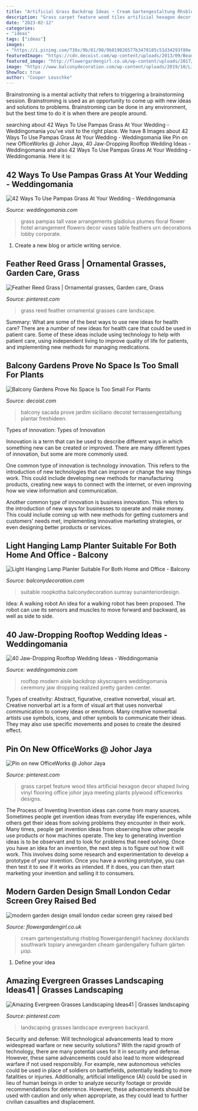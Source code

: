 ```yaml
---
title: "Artificial Grass Backdrop Ideas ~ Cream Gartengestaltung Rhsblog Flowergardengirl Hackney Docklands Southwark Topiary Anewgarden Cheam Gardengallery Fulham Gärten μαρ"
description: "Grass carpet feature wood tiles artificial hexagon decor shaped living vinyl flooring office johor jaya meeting plants plywood officeworks designs"
date: "2023-02-12"
categories:
- "ideas"
tags: ["ideas"]
images:
- "https://i.pinimg.com/736x/9b/81/98/9b819826577b3478185c51d34293f80e.jpg"
featuredImage: "https://cdn.decoist.com/wp-content/uploads/2013/09/Beautiful-plants-in-a-scenic-outdoor-space.jpg"
featured_image: "http://flowergardengirl.co.uk/wp-content/uploads/2017/09/modern-garden-design-small-london-cedar-screen-grey-raised-bed-artificial-grass-cream-paving-marylebone-768x1024.jpg"
image: "https://www.balconydecoration.com/wp-content/uploads/2019/10/Light-hanging-lamp-planter-32.jpg"
ShowToc: true
author: "Cooper Leuschke"
---
```



Brainstroming is a mental activity that refers to triggering a brainstorming session. Brainstroming is used as an opportunity to come up with new ideas and solutions to problems. Brainstroming can be done in any environment, but the best time to do it is when there are people around.

	

		
searching about 42 Ways To Use Pampas Grass At Your Wedding - Weddingomania you've visit to the right place. We have 8 Images about 42 Ways To Use Pampas Grass At Your Wedding - Weddingomania like Pin on new OfficeWorks @ Johor Jaya, 40 Jaw-Dropping Rooftop Wedding Ideas - Weddingomania and also 42 Ways To Use Pampas Grass At Your Wedding - Weddingomania. Here it is:
		
    
## 42 Ways To Use Pampas Grass At Your Wedding - Weddingomania

<img loading=lazy src="https://i.weddingomania.com/2017/01/38-plumes-of-pampas-grass-with-gladiolus-in-a-tall-vase.jpg" onerror="this.onerror=null;this.src='https://tse1.mm.bing.net/th?id=OIP.hhFQQ7KH_N1_jSEtKzbfuQHaJ4&amp;pid=15.1';" alt="42 Ways To Use Pampas Grass At Your Wedding - Weddingomania">

_Source: weddingomania.com_

>grass pampas tall vase arrangements gladiolus plumes floral flower hotel arrangement flowers decor vases table feathers urn decorations lobby corporate. 

	

1. Create a new blog or article writing service.

    
## Feather Reed Grass | Ornamental Grasses, Garden Care, Grass

<img loading=lazy src="https://i.pinimg.com/736x/b6/39/ad/b639ad47af1e45f722e34b65cc51e6a9--ornamental-grasses-landscaping-ideas.jpg" onerror="this.onerror=null;this.src='https://tse2.mm.bing.net/th?id=OIP.-I_KpYh94zX0uowVMStclgHaJ3&amp;pid=15.1';" alt="Feather Reed Grass | Ornamental grasses, Garden care, Grass">

_Source: pinterest.com_

>grass reed feather ornamental grasses care landscape. 

	

Summary: What are some of the best ways to use new ideas for health care?
There are a number of new ideas for health care that could be used in patient care. Some of these ideas include using technology to help with patient care, using independent living to improve quality of life for patients, and implementing new methods for managing medications.

    
## Balcony Gardens Prove No Space Is Too Small For Plants

<img loading=lazy src="https://cdn.decoist.com/wp-content/uploads/2013/09/Beautiful-plants-in-a-scenic-outdoor-space.jpg" onerror="this.onerror=null;this.src='https://tse2.mm.bing.net/th?id=OIP.m42n-BNk8I7AeFlo1yMr6wHaK_&amp;pid=15.1';" alt="Balcony Gardens Prove No Space Is Too Small For Plants">

_Source: decoist.com_

>balcony sacada prove jardim siciliano decoist terrassengestaltung plantar freshideen. 

	

Types of innovation:
Types of Innovation

Innovation is a term that can be used to describe different ways in which something new can be created or improved. There are many different types of innovation, but some are more commonly used.

One common type of innovation is technology innovation. This refers to the introduction of new technologies that can improve or change the way things work. This could include developing new methods for manufacturing products, creating new ways to connect with the internet, or even improving how we view information and communication.

Another common type of innovation is business innovation. This refers to the introduction of new ways for businesses to operate and make money. This could include coming up with new methods for getting customers and customers' needs met, implementing innovative marketing strategies, or even designing better products or services.

    
## Light Hanging Lamp Planter Suitable For Both Home And Office - Balcony

<img loading=lazy src="https://www.balconydecoration.com/wp-content/uploads/2019/10/Light-hanging-lamp-planter-32.jpg" onerror="this.onerror=null;this.src='https://tse4.mm.bing.net/th?id=OIP.XE-1awKPrSN6soc9pYrx5gHaJ4&amp;pid=15.1';" alt="Light Hanging Lamp Planter Suitable For Both Home and Office - Balcony">

_Source: balconydecoration.com_

>suitable roopkotha balconydecoration sumray sunainteriordesign. 

	

Idea: A walking robot
An idea for a walking robot has been proposed. The robot can use its sensors and muscles to move forward and backward, as well as side to side.

    
## 40 Jaw-Dropping Rooftop Wedding Ideas - Weddingomania

<img loading=lazy src="https://i.weddingomania.com/2016/10/06-modern-wedding-aisle-with-skyscrapers-in-the-backdrop.jpg" onerror="this.onerror=null;this.src='https://tse2.mm.bing.net/th?id=OIP.8XdAuRT5cBCzzN_XJvDAcQHaLF&amp;pid=15.1';" alt="40 Jaw-Dropping Rooftop Wedding Ideas - Weddingomania">

_Source: weddingomania.com_

>rooftop modern aisle backdrop skyscrapers weddingomania ceremony jaw dropping realized pretty garden center. 

	

Types of creativity: Abstract, figurative, creative nonverbal, visual art.
Creative nonverbal art is a form of visual art that uses nonverbal communication to convey ideas or emotions. Many creative nonverbal artists use symbols, icons, and other symbols to communicate their ideas. They may also use specific movements and poses to create the desired effect.

    
## Pin On New OfficeWorks @ Johor Jaya

<img loading=lazy src="https://i.pinimg.com/736x/0b/d0/cc/0bd0cc4525854aacf5cd079ceb9a5b0e--grass-carpet-faux-grass.jpg" onerror="this.onerror=null;this.src='https://tse4.mm.bing.net/th?id=OIP.pa3lSnzYzZxNfp9Uhq0dsAHaJ3&amp;pid=15.1';" alt="Pin on new OfficeWorks @ Johor Jaya">

_Source: pinterest.com_

>grass carpet feature wood tiles artificial hexagon decor shaped living vinyl flooring office johor jaya meeting plants plywood officeworks designs. 

	

The Process of Inventing
Invention ideas can come from many sources. Sometimes people get invention ideas from everyday life experiences, while others get their ideas from solving problems they encounter in their work. Many times, people get invention ideas from observing how other people use products or how machines operate. The key to generating invention ideas is to be observant and to look for problems that need solving.
Once you have an idea for an invention, the next step is to figure out how it will work. This involves doing some research and experimentation to develop a prototype of your invention. Once you have a working prototype, you can then test it to see if it works as intended. If it does, you can then start marketing your invention and selling it to consumers.

    
## Modern Garden Design Small London Cedar Screen Grey Raised Bed

<img loading=lazy src="http://flowergardengirl.co.uk/wp-content/uploads/2017/09/modern-garden-design-small-london-cedar-screen-grey-raised-bed-artificial-grass-cream-paving-marylebone-768x1024.jpg" onerror="this.onerror=null;this.src='https://tse1.mm.bing.net/th?id=OIP.VB-NuR98eVGdf4nVuedyFgHaJ4&amp;pid=15.1';" alt="modern garden design small london cedar screen grey raised bed">

_Source: flowergardengirl.co.uk_

>cream gartengestaltung rhsblog flowergardengirl hackney docklands southwark topiary anewgarden cheam gardengallery fulham gärten μαρ. 

	

1. Define your idea

    
## Amazing Evergreen Grasses Landscaping Ideas41 | Grasses Landscaping

<img loading=lazy src="https://i.pinimg.com/736x/9b/81/98/9b819826577b3478185c51d34293f80e.jpg" onerror="this.onerror=null;this.src='https://tse3.mm.bing.net/th?id=OIP.9JxOnFYMzNEOS2ucaPLjewHaJ2&amp;pid=15.1';" alt="Amazing Evergreen Grasses Landscaping Ideas41 | Grasses landscaping">

_Source: pinterest.com_

>landscaping grasses landscape evergreen backyard. 

	

Security and defense: Will technological advancements lead to more widespread warfare or new security solutions?
With the rapid growth of technology, there are many potential uses for it in security and defense. However, these same advancements could also lead to more widespread warfare if not used responsibly. For example, new autonomous vehicles could be used in place of soldiers on battlefields, potentially leading to more fatalities or injuries. Additionally, artificial intelligence (AI) could be used in lieu of human beings in order to analyze security footage or provide recommendations for deterrence. However, these advancements should be used with caution and only when appropriate, as they could lead to further civilian casualties and displacement.

